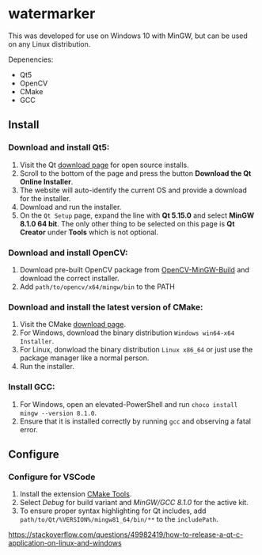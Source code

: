 # watermarker
This was developed for use on Windows 10 with MinGW, but can be used on any Linux distribution.

Depenencies:
- Qt5
- OpenCV
- CMake
- GCC

## Install

### Download and install Qt5:
1. Visit the Qt [download page](https://www.qt.io/download-open-source?hsCtaTracking=9f6a2170-a938-42df-a8e2-a9f0b1d6cdce%7C6cb0de4f-9bb5-4778-ab02-bfb62735f3e5) for open source installs.
2. Scroll to the bottom of the page and press the button **Download the Qt Online Installer**.
3. The website will auto-identify the current OS and provide a download for the installer.
4. Download and run the installer.
5. On the `Qt Setup` page, expand the line with **Qt 5.15.0** and select **MinGW 8.1.0 64 bit**. The only other thing to be selected on this page is **Qt Creator** under **Tools** which is not optional.

### Download and install OpenCV:
1. Download pre-built OpenCV package from [OpenCV-MinGW-Build](https://github.com/huihut/OpenCV-MinGW-Build) and download the correct installer.
2. Add `path/to/opencv/x64/mingw/bin` to the PATH

### Download and install the latest version of CMake:
1. Visit the CMake [download page](https://cmake.org/download/).
2. For Windows, download the binary distribution `Windows win64-x64 Installer`.
3. For Linux, donwload the binary distribution `Linux x86_64` or just use the package manager like a normal person.
4. Run the installer.

### Install GCC:
1. For Windows, open an elevated-PowerShell and run ```choco install mingw --version 8.1.0```.
2. Ensure that it is installed correctly by running ```gcc``` and observing a fatal error.

## Configure

### Configure for VSCode
1. Install the extension [CMake Tools](https://marketplace.visualstudio.com/items?itemName=ms-vscode.cmake-tools).
2. Select *Debug* for build variant and *MinGW/GCC 8.1.0* for the active kit.
3. To ensure proper syntax highlighting for Qt includes, add `path/to/Qt/%VERSION%/mingw81_64/bin/**` to the `includePath`.

https://stackoverflow.com/questions/49982419/how-to-release-a-qt-c-application-on-linux-and-windows
